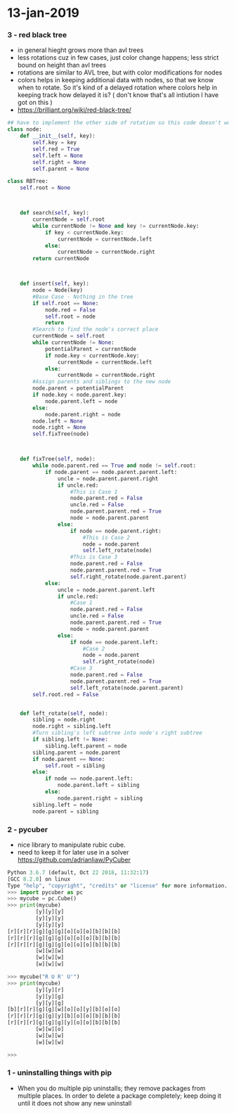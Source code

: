 # 13-jan-2019

### 3 - red black tree

- in general hieght grows more than avl trees
- less rotations cuz in few cases, just color change happens; less strict bound on height than avl trees
- rotations are similar to AVL tree, but with color modifications for nodes
- colors helps in keeping additional data with nodes, so that we know when to rotate. So it's kind of a delayed rotation where colors help in keeping track how delayed it is? ( don't know that's all intiution I have got on this )
- https://brilliant.org/wiki/red-black-tree/

```python
## have to implement the other side of rotation so this code doesn't work. It's taken from this tutorial which is unfinished.
class node:
    def __init__(self, key):
        self.key = key
        self.red = True
        self.left = None
        self.right = None
        self.parent = None

class RBTree:
    self.root = None



    def search(self, key):
        currentNode = self.root
        while currentNode != None and key != currentNode.key:
            if key < currentNode.key:
                currentNode = currentNode.left
            else:
                currentNode = currentNode.right
        return currentNode



    def insert(self, key):
        node = Node(key)
        #Base Case - Nothing in the tree
        if self.root == None:
            node.red = False
            self.root = node
            return
        #Search to find the node's correct place
        currentNode = self.root
        while currentNode != None:
            potentialParent = currentNode
            if node.key < currentNode.key:
                currentNode = currentNode.left
            else:
                currentNode = currentNode.right
        #Assign parents and siblings to the new node
        node.parent = potentialParent
        if node.key < node.parent.key:
            node.parent.left = node
        else:
            node.parent.right = node
        node.left = None
        node.right = None
        self.fixTree(node)



    def fixTree(self, node):
        while node.parent.red == True and node != self.root:
            if node.parent == node.parent.parent.left:
                uncle = node.parent.parent.right
                if uncle.red:
                    #This is Case 1
                    node.parent.red = False
                    uncle.red = False
                    node.parent.parent.red = True
                    node = node.parent.parent
                else:
                    if node == node.parent.right:
                        #This is Case 2
                        node = node.parent
                        self.left_rotate(node)
                    #This is Case 3
                    node.parent.red = False
                    node.parent.parent.red = True
                    self.right_rotate(node.parent.parent)
            else:
                uncle = node.parent.parent.left
                if uncle.red:
                    #Case 1
                    node.parent.red = False
                    uncle.red = False
                    node.parent.parent.red = True
                    node = node.parent.parent
                else:
                    if node == node.parent.left:
                        #Case 2
                        node = node.parent
                        self.right_rotate(node)
                    #Case 3
                    node.parent.red = False
                    node.parent.parent.red = True
                    self.left_rotate(node.parent.parent)
        self.root.red = False


    def left_rotate(self, node):
        sibling = node.right
        node.right = sibling.left
        #Turn sibling's left subtree into node's right subtree
        if sibling.left != None:
            sibling.left.parent = node
        sibling.parent = node.parent
        if node.parent == None:
            self.root = sibling
        else:
            if node == node.parent.left:
                node.parent.left = sibling
            else:
                node.parent.right = sibling
        sibling.left = node
        node.parent = sibling
```

### 2 - pycuber

- nice library to manipulate rubic cube.
- need to keep it for later use in a solver https://github.com/adrianliaw/PyCuber
```python
Python 3.6.7 (default, Oct 22 2018, 11:32:17) 
[GCC 8.2.0] on linux
Type "help", "copyright", "credits" or "license" for more information.
>>> import pycuber as pc
>>> mycube = pc.Cube()
>>> print(mycube)
         [y][y][y]
         [y][y][y]
         [y][y][y]
[r][r][r][g][g][g][o][o][o][b][b][b]
[r][r][r][g][g][g][o][o][o][b][b][b]
[r][r][r][g][g][g][o][o][o][b][b][b]
         [w][w][w]
         [w][w][w]
         [w][w][w]

>>> mycube("R U R' U'")
>>> print(mycube)
         [y][y][r]
         [y][y][g]
         [y][y][g]
[b][r][r][g][g][w][o][o][y][b][o][o]
[r][r][r][g][g][y][b][o][o][b][b][b]
[r][r][r][g][g][g][y][o][o][b][b][b]
         [w][w][o]
         [w][w][w]
         [w][w][w]

>>> 
```


### 1 - uninstalling things with pip

- When you do multiple pip uninstalls; they remove packages from multiple places. In order to delete a package completely; keep doing it until it does not show any new uninstall
